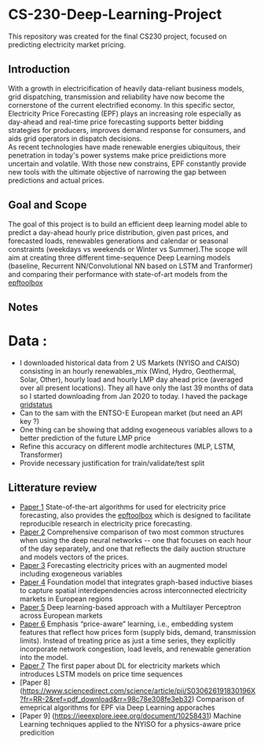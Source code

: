 # CS-230-Deep-Learning-Project
This repository was created for the final CS230 project, focused on predicting electricity market pricing. 
## Introduction 

With a growth in electricification of heavily data-reliant business models, grid dispatching, transmission and reliability have now become the cornerstone of the current electrified economy. In this specific sector, Electricity Price Forecasting (EPF) plays an increasing role especially as day-ahead and real-time price forecasting supports better bidding strategies for producers, improves demand response for consumers, and aids grid operators in dispatch decisions.\
As recent technologies have made renewable energies ubiquitous, their penetration in today's power systems make price preidictions more uncertain and volatile. With those new constrains, EPF constantly provide new tools with the ultimate objective of narrowing the gap between predictions and actual prices. 

## Goal and Scope

The goal of this project is to build an efficient deep learning model able to predict a day-ahead hourly price distribution, given past prices, and forecasted loads, renewables generations and calendar or seasonal constraints (weekdays vs weekends or Winter vs Summer).The scope will aim at creating three different time-sequence Deep Learning models (baseline, Recurrent NN/Convolutional NN based on LSTM and Tranformer) and comparing their performance with state-of-art models from the [epftoolbox](https://github.com/jeslago/epftoolbox)


## Notes

# Data : 
- I downloaded historical data from 2 US Markets (NYISO and CAISO) consisting in an hourly renewables_mix (Wind, Hydro, Geothermal, Solar, Other), hourly load and hourly LMP day ahead price (averaged over all present locations). They all have only the last 39 months of data so I started downloading from Jan 2020 to today. I haved the package [gridstatus](https://opensource.gridstatus.io/en/latest/installation.html)
- Can to the sam with the ENTSO-E European market (but need an API key ?)
- One thing can be showing that adding exogeneous variables allows to a better prediction of the future LMP price
- Refine this accuracy on different modle architectures (MLP, LSTM, Transformer)
- Provide necessary justification for train/validate/test split


## Litterature review  
- [Paper 1](https://www.sciencedirect.com/science/article/pii/S0306261921004529) 
State-of-the-art algorithms for used for electricity price forecasting, also provides the [epftoolbox](https://github.com/jeslago/epftoolbox) which is designed to facilitate reproducible research in electricity price forecasting.
- [Paper 2](https://arxiv.org/abs/2008.08006)
Comprehensive comparison of two most common structures when using the deep neural networks -- one that focuses on each hour of the day separately, and one that reflects the daily auction structure and models vectors of the prices.
- [Paper 3](https://arxiv.org/abs/2104.05522)
Forecasting electricity prices with an augmented model including exogeneous variables
- [Paper 4](https://arxiv.org/abs/2508.04875)
Foundation model that integrates graph-based inductive biases to capture spatial interdependencies across interconnected electricity markets in European regions
- [Paper 5](https://www.sciencedirect.com/science/article/pii/S0360544224026513)
Deep learning-based approach with a Multilayer Perceptron across European markets
- [Paper 6](https://arxiv.org/abs/2308.01436)
Emphasis “price-aware” learning, i.e., embedding system features that reflect how prices form (supply bids, demand, transmission limits). Instead of treating price as just a time series, they explicitly incorporate network congestion, load levels, and renewable generation into the model.
- [Paper 7](https://arxiv.org/pdf/1808.05527)
The first paper about DL for electricity markets which introduces LSTM models on price time sequences
- [Paper 8] (https://www.sciencedirect.com/science/article/pii/S030626191830196X?fr=RR-2&ref=pdf_download&rr=98c78e308fe3eb32)
Comparison of emeprical algorithms for EPF via Deep Learning apporaches
- [Paper 9] (https://ieeexplore.ieee.org/document/10258431)
Machine Learning techniques applied to the NYISO for a physics-aware price predicition


